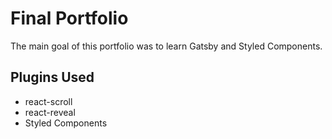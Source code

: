 # Final Portfolio

The main goal of this portfolio was to learn Gatsby and Styled Components.

## Plugins Used
- react-scroll
- react-reveal
- Styled Components